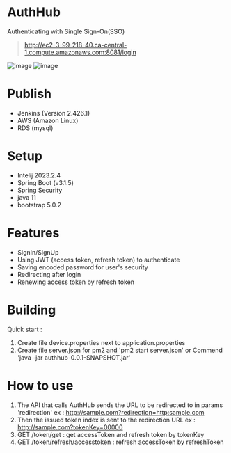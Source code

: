 # AuthHub
Authenticating with Single Sign-On(SSO)
>http://ec2-3-99-218-40.ca-central-1.compute.amazonaws.com:8081/login

![image](https://github.com/junghakim2023/AuthHub/assets/150854918/cb3398d3-6ad8-4dd9-94c9-8610c538e0bc)
![image](https://github.com/junghakim2023/AuthHub/assets/150854918/3c1294b3-eea4-4908-be71-423126c65dce)


# Publish
- Jenkins (Version 2.426.1)
- AWS (Amazon Linux)
- RDS (mysql)

# Setup
- Intelij 2023.2.4
- Spring Boot (v3.1.5)
- Spring Security
- java 11
- bootstrap 5.0.2

# Features
- SignIn/SignUp
- Using JWT (access token, refresh token) to authenticate
- Saving encoded password for user's security
- Redirecting after login
- Renewing access token by refresh token

# Building
Quick start : 
1. Create file device.properties next to application.properties 
2. Create file server.json for pm2 and 'pm2 start server.json' or Commend 'java -jar authhub-0.0.1-SNAPSHOT.jar'

# How to use
1. The API that calls AuthHub sends the URL to be redirected to in params 'redirection'
ex : http://sample.com?redirection=http:sample.com
2. Then the issued token index is sent to the redirection URL 
ex : http://sample.com?tokenKey=00000
3. GET /token/get : get accessToken and refresh token by tokenKey
4. GET /token/refresh/accesstoken : refresh accessToken by refreshToken
